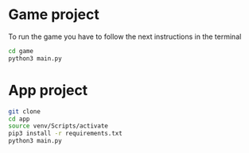 # Game project

To run the game you have to follow the next instructions in the terminal

``` sh
cd game
python3 main.py
```

# App project

```sh
git clone
cd app
source venv/Scripts/activate
pip3 install -r requirements.txt
python3 main.py
```